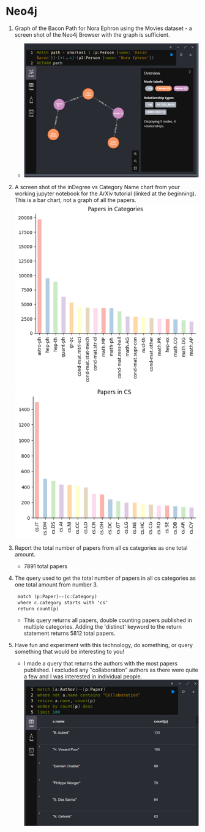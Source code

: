 # Neo4j

1. Graph of the Bacon Path for Nora Ephron using the Movies dataset - a screen shot of the Neo4j Browser with the graph is sufficient.
    - ![bacon distance](bacon-dist.png)
2. A screen shot of the inDegree vs Category Name chart from your working jupyter notebook for the ArXiv tutorial (linked at the beginning). This is a bar chart, not a graph of all the papers.
    ![top categories](top_categories.png)
    ![top cs categories](top_cs.png)
3. Report the total number of papers from all cs categories as one total amount. 
    - 7891 total papers
4. The query used to get the total number of papers in all cs categories as one total amount from number 3.
     ```
      match (p:Paper)--(c:Category)
      where c.category starts with 'cs'
      return count(p)
    ```
    - This query returns all papers, double counting papers published in multiple categories. Adding the 'distinct' keyword to the return statement returns 5812 total papers.
    
5. Have fun and experiment with this technology, do something, or query something that would be interesting to you!
    - I made a query that returns the authors with the most papers published. I excluded any "collaboration" authors as there were quite a few and I was interested in individual people.
    ![top authors](papers_by_author.png)